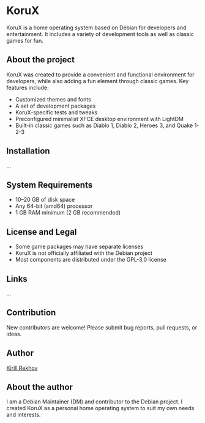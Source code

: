 # KoruX

KoruX is a home operating system based on Debian for developers and
entertainment. It includes a variety of development tools as well as classic
games for fun.

## About the project

KoruX was created to provide a convenient and functional environment for
developers, while also adding a fun element through classic games. Key features
include:

- Customized themes and fonts
- A set of development packages
- KoruX-specific tests and tweaks
- Preconfigured minimalist XFCE desktop environment with LightDM
- Built-in classic games such as Diablo 1, Diablo 2, Heroes 3, and Quake 1-2-3

## Installation

...

## System Requirements

- 10–20 GB of disk space
- Any 64-bit (amd64) processor
- 1 GB RAM minimum (2 GB recommended)

## License and Legal

- Some game packages may have separate licenses
- KoruX is not officially affiliated with the Debian project
- Most components are distributed under the GPL-3.0 license

## Links

...

## Contribution

New contributors are welcome! Please submit bug reports, pull requests, or ideas.

## Author

[Kirill Rekhov](https://github.com/krekhovx)

## About the author

I am a Debian Maintainer (DM) and contributor to the Debian project. I created
KoruX as a personal home operating system to suit my own needs and interests.
